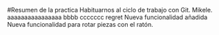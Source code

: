 #Resumen de la practica
Habituarnos al ciclo de trabajo con Git. Mikele.
aaaaaaaaaaaaaaaa
bbbb
ccccccc
regret
Nueva funcionalidad añadida
Nueva funcionalidad para rotar piezas con el ratón.

